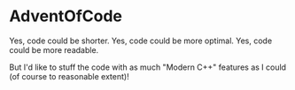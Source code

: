 # AdventOfCode

Yes, code could be shorter.
Yes, code could be more optimal.
Yes, code could be more readable.

But I'd like to stuff the code with as much "Modern C++" features as I could (of course to reasonable extent)!
